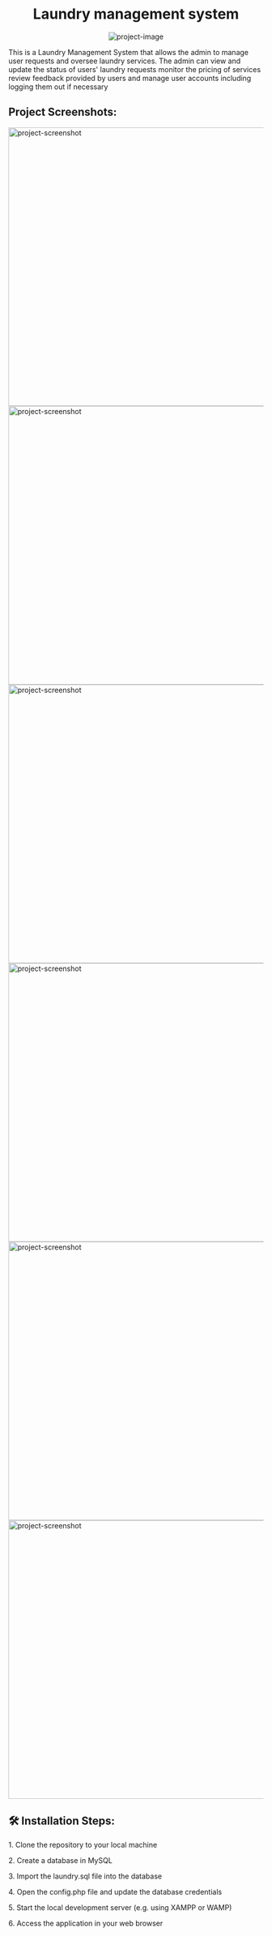 <h1 align="center" id="title">Laundry management system</h1>

<p align="center"><img src="https://socialify.git.ci/satabdirath/laundry_management_system/image?language=1&amp;owner=1&amp;name=1&amp;stargazers=1&amp;theme=Light" alt="project-image"></p>

<p id="description">This is a Laundry Management System that allows the admin to manage user requests and oversee laundry services. The admin can view and update the status of users' laundry requests monitor the pricing of services review feedback provided by users and manage user accounts including logging them out if necessary</p>

<h2>Project Screenshots:</h2>

<img src="https://ik.imagekit.io/h39n86spm/Screenshot%202025-05-09%20203336.png?updatedAt=1747033459909" alt="project-screenshot" width="1000" height="550/">

<img src="https://ik.imagekit.io/h39n86spm/Screenshot%202025-05-09%20203359.png?updatedAt=1747033457060" alt="project-screenshot" width="1000" height="550/">

<img src="https://ik.imagekit.io/h39n86spm/Screenshot%202025-05-09%20203420.png?updatedAt=1747033459904" alt="project-screenshot" width="1000" height="550/">

<img src="https://ik.imagekit.io/h39n86spm/Screenshot%202025-05-09%20203506.png?updatedAt=1747033460247" alt="project-screenshot" width="1000" height="550/">

<img src="https://ik.imagekit.io/h39n86spm/Screenshot%202025-05-09%20203534.png?updatedAt=1747033459046" alt="project-screenshot" width="1000" height="550/">

<img src="https://ik.imagekit.io/h39n86spm/Screenshot%202025-05-09%20203546.png?updatedAt=1747033459957" alt="project-screenshot" width="1000" height="550/">

<h2>🛠️ Installation Steps:</h2>

<p>1. Clone the repository to your local machine</p>

<p>2. Create a database in MySQL</p>

<p>3. Import the laundry.sql file into the database</p>

<p>4. Open the config.php file and update the database credentials</p>

<p>5. Start the local development server (e.g. using XAMPP or WAMP)</p>

<p>6. Access the application in your web browser</p>

